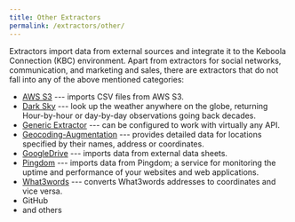 ```yaml
---
title: Other Extractors
permalink: /extractors/other/
---
```


Extractors import data from external sources and integrate it to the Keboola Connection (KBC) environment.
Apart from extractors for social networks, communication, and marketing and sales, there are 
extractors that do not fall into any of the above mentioned categories:

- [AWS S3](/extractors/other/aws-s3) --- imports CSV files from AWS S3. 
- [Dark Sky](/extractors/other/dark-sky/) --- look up the weather anywhere on the globe, returning Hour-by-hour or day-by-day observations going back decades.
- [Generic Extractor](/extractors/other/generic/) --- can be configured to work with virtually any API.
- [Geocoding-Augmentation](/extractors/other/geocoding-augmentation) --- 
provides detailed data for locations specified by their names, address or coordinates.
- [GoogleDrive](/tutorial/load/googledrive/) --- imports data from external data sheets.
- [Pingdom](/extractors/other/pingdom/) --- imports data from Pingdom; a service for monitoring the uptime and performance of your websites and web applications.
- [What3words](/tutorial/load/what3words/) --- converts What3words addresses to coordinates and vice versa.
- GitHub
- and others

